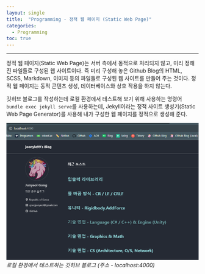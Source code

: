 ```yaml
---
layout: single
title:  "Programming - 정적 웹 페이지 (Static Web Page)"
categories:
  - Programming
toc: true
---
```


---

정적 웹 페이지(Static Web Page)는 서버 측에서 동적으로 처리되지 않고, 미리 정해진 파일들로 구성된 웹 사이트이다. 즉 미리 구성해 놓은 Github Blog의 HTML, SCSS, Markdown, 이미지 등의 파일들로 구성된 웹 사이트를 만들어 주는 것이다. 정적 웹 페이지는 동적 콘텐츠 생성, 데이터베이스와 상호 작용을 하지 않는다.

깃허브 블로그를 작성하는데 로컬 환경에서 테스트해 보기 위해 사용하는 명령어 `bundle exec jekyll serve`를 사용하는데, Jekyll이라는 정적 사이트 생성기(Static Web Page Generator)를 사용해 내가 구성한 웹 페이지를 정적으로 생성해 준다.

![](/assets/images/curious_staticWebPage.png)
*로컬 환경에서 테스트하는 깃허브 블로그 (주소 - localhost:4000)*